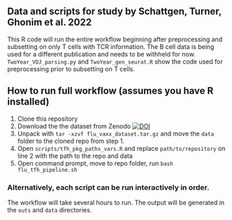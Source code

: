 ## Data and scripts for study by Schattgen, Turner, Ghonim et al. 2022

This R code will run the entire workflow beginning after preprocessing and subsetting on only T cells with TCR information. The B cell data is being used for a different publication and needs to be withheld for now. `TwoYear_VDJ_parsing.py` and `TwoYear_gen_seurat.R` show the code used for preprocessing prior to subsetting on T cells. 

## How to run full workflow (assumes you have R installed)
1. Clone this repository
2. Download the the dataset from Zenodo [![DOI](https://zenodo.org/badge/DOI/10.5281/zenodo.6476022.svg)](https://doi.org/10.5281/zenodo.6476022)
3. Unpack with `tar -xzvf flu_vaxx_dataset.tar.gz` and move the `data` folder to the cloned repo from step 1.
4. Open `scripts/tfh_pkg_paths_vars.R` and replace `path/to/repository` on line 2 with the path to the repo and data 
5. Open command prompt, move to repo folder, run `bash flu_tfh_pipeline.sh`

### Alternatively, each script can be run interactively in order.

The workflow will take several hours to run. The output will be generated in the `outs` and `data` directories. 
